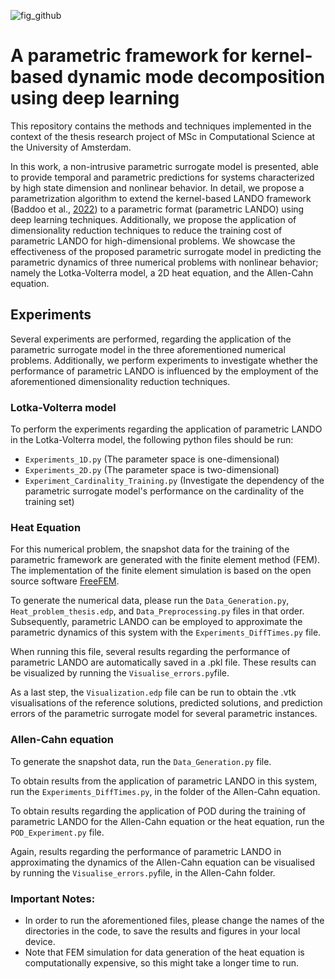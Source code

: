 ![fig_github](https://github.com/user-attachments/assets/52756efe-4177-4404-84fc-d0226e7ea0ea)


# A parametric framework for kernel-based dynamic mode decomposition using deep learning


This repository contains the methods and techniques implemented in the context of the thesis
research project of MSc in Computational Science at the University of Amsterdam.





In this work, a non-intrusive parametric surrogate model is presented, able to provide
temporal and parametric predictions for systems characterized by high state dimension and nonlinear
behavior. In detail, we propose a parametrization algorithm to extend the kernel-based
LANDO framework (Baddoo et al., [2022](https://royalsocietypublishing.org/doi/full/10.1098/rspa.2021.0830)) to a parametric format (parametric LANDO) using deep learning techniques. 
Additionally, we propose the application of dimensionality reduction techniques to reduce the training cost of parametric LANDO for high-dimensional problems. 
We showcase the effectiveness of the proposed parametric surrogate model in predicting the parametric dynamics of
three numerical problems with nonlinear behavior; namely the Lotka-Volterra model, a
2D heat equation, and the Allen-Cahn equation.


## Experiments

Several experiments are performed, regarding the application of the parametric surrogate model in the three aforementioned numerical problems. 
Additionally, we perform experiments to investigate whether the performance of parametric LANDO is influenced by the employment of the aforementioned dimensionality reduction techniques.

### Lotka-Volterra model
To perform the experiments regarding the application of parametric LANDO in the Lotka-Volterra model, the following python files should be run:

* `Experiments_1D.py` (The parameter space is one-dimensional)
* `Experiments_2D.py` (The parameter space is two-dimensional)
* `Experiment_Cardinality_Training.py` (Investigate the dependency of the parametric surrogate model's performance on the cardinality of the training set)



### Heat Equation 

For this numerical problem, the snapshot data for the training of the parametric framework are generated with the finite element method (FEM). 
The implementation of the finite element simulation is based on the open source software [FreeFEM](https://freefem.org/). 

To generate the numerical data, please run the `Data_Generation.py`, `Heat_problem_thesis.edp`, and `Data_Preprocessing.py` files in that order. 
Subsequently, parametric LANDO can be employed to approximate the parametric dynamics of this system with the `Experiments_DiffTimes.py` file.

When running this file, several results regarding the performance of parametric LANDO are automatically saved in a .pkl file. 
These results can be visualized by running the `Visualise_errors.py`file. 


As a last step, the `Visualization.edp` file can be run to obtain the .vtk visualisations of the reference solutions, predicted solutions, and prediction errors of the parametric surrogate model for several parametric instances. 



### Allen-Cahn equation

To generate the snapshot data, run the `Data_Generation.py` file. 

To obtain results from the application of parametric LANDO in this system, run the `Experiments_DiffTimes.py`, in the folder of the Allen-Cahn equation. 

To obtain results regarding the application of POD during the training of parametric LANDO for the Allen-Cahn equation or the heat equation, run the `POD_Experiment.py` file.

Again, results regarding the performance of parametric LANDO in approximating the dynamics of the Allen-Cahn equation can be visualised by running the `Visualise_errors.py`file, in the Allen-Cahn folder. 




### Important Notes:
* In order to run the aforementioned files, please change the names of the directories in the code, to save the results and figures in your local device.
* Note that FEM simulation for data generation of the heat equation is computationally expensive, so this might take a longer time to run. 

